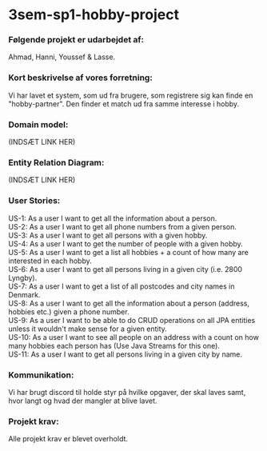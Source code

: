 # 3sem-sp1-hobby-project

### Følgende projekt er udarbejdet af:
Ahmad, Hanni, Youssef & Lasse.

### Kort beskrivelse af vores forretning:
Vi har lavet et system, som ud fra brugere, som registrere sig kan finde
en "hobby-partner". Den finder et match ud fra samme interesse i hobby.

### Domain model:
(INDSÆT LINK HER)  
### Entity Relation Diagram:
(INDSÆT LINK HER)  
### User Stories:
US-1: As a user I want to get all the information about a person.  
US-2: As a user I want to get all phone numbers from a given person.  
US-3: As a user I want to get all persons with a given hobby.  
US-4: As a user I want to get the number of people with a given hobby.  
US-5: As a user I want to get a list all hobbies + a count of how many are interested in each hobby.  
US-6: As a user I want to get all persons living in a given city (i.e. 2800 Lyngby).  
US-7: As a user I want to get a list of all postcodes and city names in Denmark.  
US-8: As a user I want to get all the information about a person (address, hobbies etc.) given a phone number.  
US-9: As a user I want to be able to do CRUD operations on all JPA entities unless it wouldn't make sense for a given entity.  
US-10: As a user I want to see all people on an address with a count on how many hobbies each person has (Use Java Streams for this one).  
US-11: As a user I want to get all persons living in a given city by name.  
### Kommunikation:
Vi har brugt discord til holde styr på hvilke opgaver, der skal laves samt, hvor langt og hvad der mangler at blive lavet.
### Projekt krav:
Alle projekt krav er blevet overholdt.